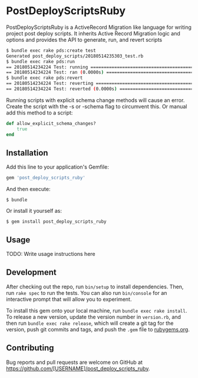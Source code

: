 # PostDeployScriptsRuby

PostDeployScriptsRuby is a ActiveRecord Migration like language for writing project post deploy scripts.  It inherits Active Record Migration logic and options and provides the API to generate, run, and revert  scripts

```bash
$ bundle exec rake pds:create test
Generated post_deploy_scripts/20180514235303_test.rb
$ bundle exec rake pds:run
== 20180514234224 Test: running ===============================================
== 20180514234224 Test: ran (0.0000s) =========================================
$ bundle exec rake pds:revert
== 20180514234224 Test: reverting =============================================
== 20180514234224 Test: reverted (0.0000s) ====================================
```

Running scripts with explicit schema change methods will cause an error.  Create the script with the -s or -schema flag to circumvent this.
Or manual add this method to a script:

```ruby
def allow_explicit_schema_changes?
    true
end
```

## Installation

Add this line to your application's Gemfile:

```ruby
gem 'post_deploy_scripts_ruby'
```

And then execute:

    $ bundle

Or install it yourself as:

    $ gem install post_deploy_scripts_ruby

## Usage

TODO: Write usage instructions here

## Development

After checking out the repo, run `bin/setup` to install dependencies. Then, run `rake spec` to run the tests. You can also run `bin/console` for an interactive prompt that will allow you to experiment.

To install this gem onto your local machine, run `bundle exec rake install`. To release a new version, update the version number in `version.rb`, and then run `bundle exec rake release`, which will create a git tag for the version, push git commits and tags, and push the `.gem` file to [rubygems.org](https://rubygems.org).

## Contributing

Bug reports and pull requests are welcome on GitHub at https://github.com/[USERNAME]/post_deploy_scripts_ruby.
